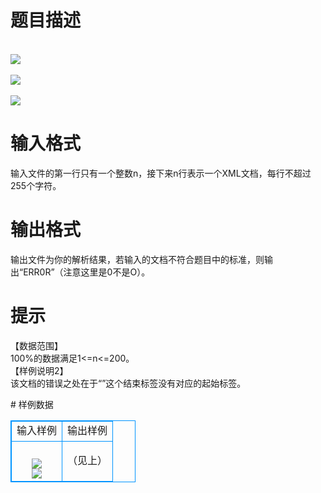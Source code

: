 # 

 
 # 题目描述 
<p>
<br><img src="/source/joyoi/tyvj-2880/img/aHR0cDovL3d3dy5qb3lvaS5jbi9wcm9ibGVtL3R5dmotMjg4MC9wcm9ibGVtc19pbWFnZXMvMzQ0MS9wZy5qcGc=.jpg"></img><br><br><img src="/source/joyoi/tyvj-2880/img/aHR0cDovL3d3dy5qb3lvaS5jbi9wcm9ibGVtL3R5dmotMjg4MC9wcm9ibGVtc19pbWFnZXMvMzQ0MS9wZzIuanBn.jpg"></img><br><br><img src="/source/joyoi/tyvj-2880/img/aHR0cDovL3d3dy5qb3lvaS5jbi9wcm9ibGVtL3R5dmotMjg4MC9wcm9ibGVtc19pbWFnZXMvMzQ0MS9wZzMuanBn.jpg"></img></p> 

 
 # 输入格式 
<p>
输入文件的第一行只有一个整数n，接下来n行表示一个XML文档，每行不超过255个字符。</p> 

 
 # 输出格式 
<p>
输出文件为你的解析结果，若输入的文档不符合题目中的标准，则输出“ERR0R”（注意这里是0不是O）。</p> 

 
 # 提示 
<p>
【数据范围】<br>100%的数据满足1<=n<=200。<br>【样例说明2】<br>该文档的错误之处在于“</begin>”这个结束标签没有对应的起始标签。<br></p> 
# 样例数据
<style>
        table,table tr th, table tr td { border:1px solid #0094ff; }
        table { width: 200px; min-height: 25px; line-height: 25px; text-align: center; border-collapse: collapse;}   
    </style>
<table>
	<tr>
		<td>输入样例</td>
		<td>输出样例</td>
	</tr>
<tr><td><br><img src="/source/joyoi/tyvj-2880/img/aHR0cDovL3d3dy5qb3lvaS5jbi9wcm9ibGVtL3R5dmotMjg4MC9wcm9ibGVtc19pbWFnZXMvMzQ0MS9wZzQuanBn.jpg"></img>
<br><img src="/source/joyoi/tyvj-2880/img/aHR0cDovL3d3dy5qb3lvaS5jbi9wcm9ibGVtL3R5dmotMjg4MC9wcm9ibGVtc19pbWFnZXMvMzQ0MS9wZzUuanBn.jpg"></img></td><td>（见上）</td></tr></table>
